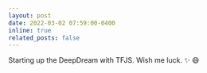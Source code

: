 ```yaml
---
layout: post
date: 2022-03-02 07:59:00-0400
inline: true
related_posts: false
---
```


Starting up the DeepDream with TFJS. Wish me luck. :sparkles: :smile:
